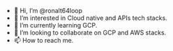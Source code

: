 - 👋 Hi, I’m @ronalt64loop 
- 👀 I’m interested in Cloud native and APIs tech stacks.
- 🌱 I’m currently learning GCP.
- 💞️ I’m looking to collaborate on GCP and AWS stacks.
- 📫 How to reach me.

<!---
ronalt64loop/ronalt64loop is a ✨ special ✨ repository because its `README.md` (this file) appears on your GitHub profile.
You can click the Preview link to take a look at your changes.
--->
